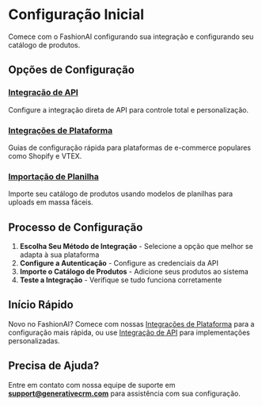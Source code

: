 # Configuração Inicial

Comece com o FashionAI configurando sua integração e configurando seu catálogo de produtos.

## Opções de Configuração

### [Integração de API](./api)
Configure a integração direta de API para controle total e personalização.

### [Integrações de Plataforma](./integrations)
Guias de configuração rápida para plataformas de e-commerce populares como Shopify e VTEX.

### [Importação de Planilha](./spreadsheet)
Importe seu catálogo de produtos usando modelos de planilhas para uploads em massa fáceis.

## Processo de Configuração

1. **Escolha Seu Método de Integração** - Selecione a opção que melhor se adapta à sua plataforma
2. **Configure a Autenticação** - Configure as credenciais da API
3. **Importe o Catálogo de Produtos** - Adicione seus produtos ao sistema
4. **Teste a Integração** - Verifique se tudo funciona corretamente

## Início Rápido

Novo no FashionAI? Comece com nossas [Integrações de Plataforma](./integrations) para a configuração mais rápida, ou use [Integração de API](./api) para implementações personalizadas.

## Precisa de Ajuda?

Entre em contato com nossa equipe de suporte em **support@generativecrm.com** para assistência com sua configuração.

